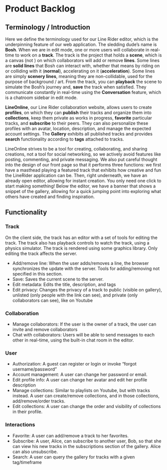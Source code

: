 # Product Backlog

## Terminology / Introduction
  Here we define the terminology used for our Line Rider editor, which is the underpinning feature of our web application. The sledding dude’s name is **Bosh**. When we are in edit mode, one or more users will collaborate in real-time to work on a **track**. The track is the project that holds a **scene**, which is a canvas (not <canvas>) on which collaborators will add or remove **lines**. Some lines are **solid lines** that Bosh can interact with, whether that means by riding on or colliding with it (**normal**), accelerating on it (**acceleration**). Some lines are simply **scenery lines**, meaning they are non-collidable, used for the purpose of background / art. From the track, you can **playback** the scene to simulate the Bosh’s journey and, **save** the track when satisfied. They communicate constantly in real-time using the **Conversation** feature, which is a chatroom sidebar in edit mode.

  **LineOnline**, our Line Rider collaboration website, allows users to create **profiles**, on which they can **publish** their tracks and organize them into **collections**, keep them private as works in progress, **favorite** particular tracks, and **subscribe** to their peers. They can also personalize these profiles with an avatar, location, description, and manage the expected account settings. The **Gallery** exhibits all published tracks and provides **search** functionality according to **tags** attached to tracks. 

  LineOnline strives to be a tool for creating, collaborating, and sharing creations, not a tool for social networking, so we actively avoid features like posting, commenting, and private messaging. We also put careful thought into the design of our front page so that it performs three functions: we first have a masthead playing a featured track that exhibits how creative and fun the LineRider application can be. Then, right underneath, we have an already open editor, allowing for instant creation. You only need one click to start making something! Below the editor, we have a banner that shows a snippet of the gallery, allowing for a quick jumping point into exploring what others have created and finding inspiration. 


## Functionality
### Track
On the client side, the track has an editor with a set of tools for editing the track. The track also has playback controls to watch the track, using a physics simulator. The track is rendered using some graphics library. Only editing the track affects the server.
* Add/remove line: When the user adds/removes a line, the browser synchronizes the update with the server. Tools for adding/removing not specified in this section.
* Save: Saves the current scene to the server.
* Edit metadata: Edits the title, description, and tags
* Edit privacy: Changes the privacy of a track to public (visible on gallery), unlisted (only people with the link can see), and private (only collaborators can see), like on Youtube

### Collaboration
* Manage collaborators: If the user is the owner of a track, the user can invite and remove collaborators
* Chat with collaborators: Users will be able to send messages to each other in real-time, using the built-in chat room in the editor.

### User
* Authorization: A guest can register or login or invoke “forgot username/password”
* Account management: A user can change her password or email.
* Edit profile info: A user can change her avatar and edit her profile description
* Manage collections: Similar to playlists on Youtube, but with tracks instead. A user can create/remove collections, and in those collections, add/remove/order tracks.
* Edit collections: A user can change the order and visibility of collections in their profile.

### Interactions
* Favorite: A user can add/remove a track to her favorites.
* Subscribe: A user, Alice, can subscribe to another user, Bob, so that she can view his new tracks in the subscriptions section of the gallery. Alice can also unsubscribe.
* Search: A user can query the gallery for tracks with a given tag/timeframe
